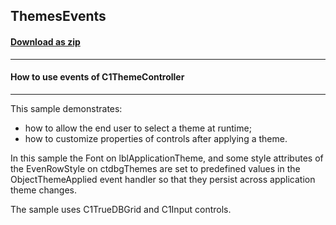 ## ThemesEvents
#### [Download as zip](https://grapecity.github.io/DownGit/#/home?url=https://github.com/GrapeCity/ComponentOne-WinForms-Samples/tree/master/NetFramework\Themes\CS\ThemesEvents)
____
#### How to use events of C1ThemeController
____
This sample demonstrates:

* how to allow the end user to select a theme at runtime;
* how to customize properties of controls after applying a theme.

In this sample the Font on lblApplicationTheme, and some style attributes of the EvenRowStyle on ctdbgThemes are set to predefined values in the ObjectThemeApplied event handler 
so that they persist across application theme changes.

The sample uses C1TrueDBGrid and C1Input controls.
